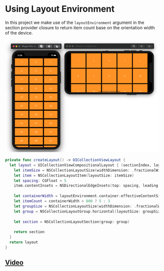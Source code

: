 # Using Layout Environment 

In this project we make use of the `layoutEnvironment` argument in the section provider closure to return item count base on the orientation width of the device.  

![adaptive layout](https://github.com/alexpaul/Compositional-Layout/blob/master/Assets/adaptive-layout.png)

```swift 
private func createLayout() -> UICollectionViewLayout {
  let layout = UICollectionViewCompositionalLayout { (sectionIndex, layoutEnvironment) -> NSCollectionLayoutSection? in
    let itemSize = NSCollectionLayoutSize(widthDimension: .fractionalWidth(1.0), heightDimension: .fractionalHeight(1.0))
    let item = NSCollectionLayoutItem(layoutSize: itemSize)
    let spacing: CGFloat = 5
    item.contentInsets = NSDirectionalEdgeInsets(top: spacing, leading: spacing, bottom: spacing, trailing: spacing)

    let containerWidth = layoutEnvironment.container.effectiveContentSize.width
    let itemCount = containerWidth > 800 ? 5 : 3
    let groupSize = NSCollectionLayoutSize(widthDimension: .fractionalWidth(1.0), heightDimension: .fractionalWidth(0.20))
    let group = NSCollectionLayoutGroup.horizontal(layoutSize: groupSize, subitem: item, count: itemCount)

    let section = NSCollectionLayoutSection(group: group)

    return section
  }
  return layout
}
```

## [Video](https://www.youtube.com/watch?v=xl1sdrze_a4)
